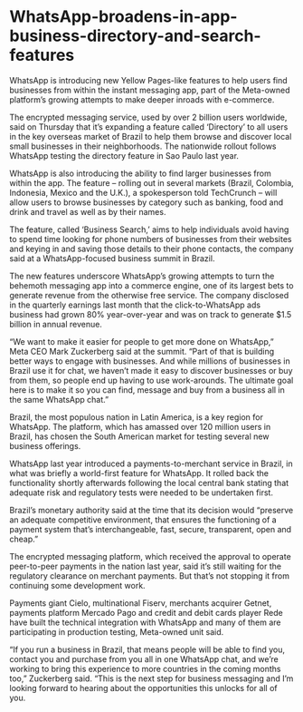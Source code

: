 # WhatsApp-broadens-in-app-business-directory-and-search-features
WhatsApp is introducing new Yellow Pages-like features to help users find businesses from within the instant messaging app, part of the Meta-owned platform’s growing attempts to make deeper inroads with e-commerce.

The encrypted messaging service, used by over 2 billion users worldwide, said on Thursday that it’s expanding a feature called ‘Directory’ to all users in the key overseas market of Brazil to help them browse and discover local small businesses in their neighborhoods. The nationwide rollout follows WhatsApp testing the directory feature in Sao Paulo last year.

WhatsApp is also introducing the ability to find larger businesses from within the app. The feature – rolling out in several markets (Brazil, Colombia, Indonesia, Mexico and the U.K.), a spokesperson told TechCrunch – will allow users to browse businesses by category such as banking, food and drink and travel as well as by their names.

The feature, called ‘Business Search,’ aims to help individuals avoid having to spend time looking for phone numbers of businesses from their websites and keying in and saving those details to their phone contacts, the company said at a WhatsApp-focused business summit in Brazil.

The new features underscore WhatsApp’s growing attempts to turn the behemoth messaging app into a commerce engine, one of its largest bets to generate revenue from the otherwise free service. The company disclosed in the quarterly earnings last month that the click-to-WhatsApp ads business had grown 80% year-over-year and was on track to generate $1.5 billion in annual revenue.

“We want to make it easier for people to get more done on WhatsApp,” Meta CEO Mark Zuckerberg said at the summit. “Part of that is building better ways to engage with businesses. And while millions of businesses in Brazil use it for chat, we haven’t made it easy to discover businesses or buy from them, so people end up having to use work-arounds. The ultimate goal here is to make it so you can find, message and buy from a business all in the same WhatsApp chat.”

Brazil, the most populous nation in Latin America, is a key region for WhatsApp. The platform, which has amassed over 120 million users in Brazil, has chosen the South American market for testing several new business offerings.

WhatsApp last year introduced a payments-to-merchant service in Brazil, in what was briefly a world-first feature for WhatsApp. It rolled back the functionality shortly afterwards following the local central bank stating that adequate risk and regulatory tests were needed to be undertaken first.

Brazil’s monetary authority said at the time that its decision would “preserve an adequate competitive environment, that ensures the functioning of a payment system that’s interchangeable, fast, secure, transparent, open and cheap.”

The encrypted messaging platform, which received the approval to operate peer-to-peer payments in the nation last year, said it’s still waiting for the regulatory clearance on merchant payments. But that’s not stopping it from continuing some development work.

Payments giant Cielo, multinational Fiserv, merchants acquirer Getnet, payments platform Mercado Pago and credit and debit cards player Rede have built the technical integration with WhatsApp and many of them are participating in production testing, Meta-owned unit said.

“If you run a business in Brazil, that means people will be able to find you, contact you and purchase from you all in one WhatsApp chat, and we’re working to bring this experience to more countries in the coming months too,” Zuckerberg said. “This is the next step for business messaging and I’m looking forward to hearing about the opportunities this unlocks for all of you.
